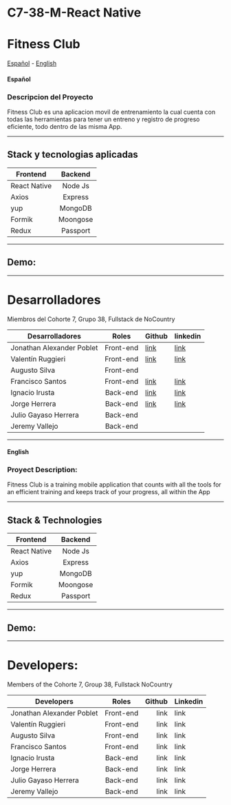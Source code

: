 # C7-38-M-React Native
# Fitness Club
[Español](#ES) - [English](#EN)
#### Español
<a name="ES"></a>
### Descripcion del Proyecto
Fitness Club es una aplicacion movil de entrenamiento la cual cuenta con todas las herramientas para tener un entreno y registro de progreso eficiente, todo dentro de las misma App.
******
## Stack y tecnologias aplicadas

| Frontend      | Backend           
| ------------- |:-------------:
| React Native     | Node Js
| Axios     | Express     
| yup | MongoDB
| Formik | Moongose
| Redux | Passport         

--------
## Demo:
  
------

# Desarrolladores
Miembros del Cohorte 7, Grupo 38, Fullstack de NoCountry

| Desarrolladores | Roles| Github  | linkedin |
| ------------- |:-------------:| -----|------- |
| Jonathan Alexander Poblet| Front-end   |[link](https://github.com/jonathanpoblet?tab=repositories)|[link](https://www.linkedin.com/in/jonathan-poblet-0893a623a/) |
|Valentín Ruggieri |Front-end    | [link](https://github.com/valen-ruggieri) |[link](https://www.linkedin.com/in/valentinruggieri/)|
| Augusto Silva | Front-end |   | |
| Francisco Santos | Front-end     |  [link](https://github.com/FranciscoSantos01) | [link](https://www.linkedin.com/in/francisco-santos-a6973a1ab/)|
| Ignacio Irusta | Back-end   |  [link](https://github.com/Ignacio-Irusta) | [link](https://www.linkedin.com/in/ignacio-irusta-07b90821b/)|
|  Jorge Herrera | Back-end   |  [link](https://github.com/Jorgeheag) | [link](https://www.linkedin.com/in/jorge-herrera-88780314a)|
| Julio Gayaso Herrera | Back-end     |   | |
| Jeremy Vallejo | Back-end     |   | |

------
<a name="EN"></a>
#### English

### Proyect Description:
Fitness Club is a training mobile application that counts with all the tools for an efficient  training and keeps track of your progress, all within the App
******
## Stack & Technologies

| Frontend      | Backend           
| ------------- |:-------------:
| React Native     | Node Js
| Axios     | Express     
| yup | MongoDB
| Formik | Moongose
| Redux | Passport         

--------
## Demo:

------
<a name="ES"></a>
# Developers:
Members of the Cohorte 7, Group 38, Fullstack  NoCountry

| Developers | Roles| Github  | Linkedin |
| ------------- |:-------------:| -----:|:------- |
| Jonathan Alexander Poblet| Front-end   | link | link |
|Valentín Ruggieri |Front-end    | link |link|
| Augusto Silva | Front-end     |  link | link|
| Francisco Santos | Front-end     |  link | link|
| Ignacio Irusta | Back-end   |  link | link|
|  Jorge Herrera | Back-end   |  link | link|
| Julio Gayaso Herrera | Back-end     |  link | link|
| Jeremy Vallejo | Back-end     |  link | link|
